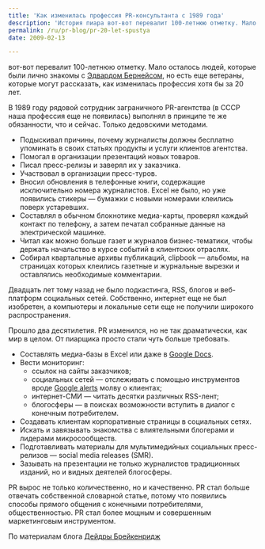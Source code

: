 ```yaml
---
title: 'Как изменилась профессия PR-консультанта с 1989 года'
description: 'История пиара вот-вот перевалит 100-летнюю отметку. Мало осталось людей, которые были лично знакомы с Эдвардом Бернейсом, но есть еще ветераны, которые могут рассказать, как изменилась профессия хотя бы за 20 лет.'
permalink: /ru/pr-blog/pr-20-let-spustya
date: 2009-02-13

---
```


вот-вот перевалит 100-летнюю отметку. Мало осталось людей, которые были лично знакомы с <a href="https://ru.wikipedia.org/wiki/%D0%91%D0%B5%D1%80%D0%BD%D0%B5%D0%B9%D1%81,_%D0%AD%D0%B4%D0%B2%D0%B0%D1%80%D0%B4" target="_blank" rel="noopener noreferrer">Эдвардом Бернейсом</a>, но есть еще ветераны, которые могут рассказать, как изменилась профессия хотя бы за 20 лет.</p>
<p class="list-caption">В 1989 году рядовой сотрудник заграничного PR-агентства (в СССР наша профессия еще не появилась) выполнял в принципе те же обязанности, что и сейчас. Только дедовскими методами.</p>
<ul>
<li>Подыскивал причины, почему журналисты должны бесплатно упоминать в своих статьях продукты и услуги клиентов агентства.</li>
<li>Помогал в организации презентаций новых товаров.</li>
<li>Писал пресс-релизы и заверял их у заказчика.</li>
<li>Участвовал в организации пресс-туров.</li>
<li>Вносил обновления в телефонные книги, содержащие исключительно номера журналистов. Excel не было, но уже появились стикеры — бумажки с новыми номерами клеились поверх устаревших.</li>
<li>Составлял в обычном блокнотике медиа-карты, проверял каждый контакт по телефону, а затем печатал собранные данные на электрической машинке.</li>
<li>Читал как можно больше газет и журналов бизнес-тематики, чтобы держать начальство в курсе событий в клиентских отраслях.</li>
<li>Собирал квартальные архивы публикаций, clipbook — альбомы, на страницах которых клеились газетные и журнальные вырезки и оставлялись необходимые комментарии.</li>
</ul>
<p>Двадцать лет тому назад не было подкастинга, RSS, блогов и веб-платформ социальных сетей. Собственно, интернет еще не был изобретен, а компьютеры и локальные сети еще не получили широкого распространения.</p>
<p class="list-caption">Прошло два десятилетия. PR изменился, но не так драматически, как мир в целом. От пиарщика просто стали чуть больше требовать.</p>
<ul>
<li>Составлять медиа-базы в Excel или даже в <a href="https://docs.google.com/" target="_blank" rel="noopener noreferrer">Google Docs</a>.</li>
<li>Вести мониторинг:

<ul>
<li>ссылок на сайты заказчиков;</li>
<li>социальных сетей  — отслеживать с помощью инструментов вроде <a href="https://www.google.com/alerts" target="_blank" title="Google Alerts">Google alerts</a> молву о клиентах;</li>
<li>интернет-СМИ — читать десятки различных RSS-лент;</li>
<li>блогосферы — в поисках возможности вступить в диалог с конечным потребителем.</li>
</ul>
</li>
<li>Создавать клиентам корпоративные страницы в социальных сетях.</li>
<li>Искать и завязывать знакомства с влиятельными блогерами и лидерами микросообществ.</li>
<li>Подготавливать материалы для мультимедийных социальных пресс-релизов — social media releases (SMR).</li>
<li>Зазывать на презентации не только журналистов традиционных изданий, но и видных деятелей блогосферы.</li>
</ul>
<p>PR вырос не только количественно, но и качественно. PR стал больше отвечать собственной словарной статье, потому что появились способы прямого общения с конечными потребителями, общественностью. PR стал более мощным и совершенным маркетинговым инструментом.</p>
<p>По материалам блога <a href="https://deirdrebreakenridge.com/2009/02/pr-of-the-past-vs-pr-20-today/" target="_blank" rel="noopener noreferrer">Дейдры Брейкенридж</a></p>

